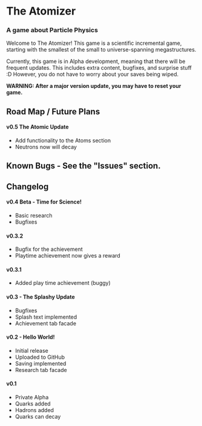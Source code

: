 # The Atomizer
### A game about Particle Physics

Welcome to The Atomizer! This game is a scientific incremental game, starting with the smallest of the small to universe-spanning megastructures.

Currently, this game is in Alpha development, meaning that there will be frequent updates. This includes extra content, bugfixes, and surprise stuff :D However, you do not have to worry about your saves being wiped.

**WARNING: After a major version update, you may have to reset your game.**

## Road Map / Future Plans
#### v0.5 The Atomic Update
 - Add functionality to the Atoms section
 - Neutrons now will decay
 
## Known Bugs - See the "Issues" section.

 
## Changelog
#### v0.4 Beta - Time for Science!
 - Basic research
 - Bugfixes

#### v0.3.2
 - Bugfix for the achievement
 - Playtime achievement now gives a reward

#### v0.3.1
 - Added play time achievement (buggy)

#### v0.3 - The Splashy Update
 - Bugfixes
 - Splash text implemented
 - Achievement tab facade

#### v0.2 - Hello World!
 - Initial release
 - Uploaded to GitHub
 - Saving implemented
 - Research tab facade

#### v0.1
 - Private Alpha
 - Quarks added
 - Hadrons added
 - Quarks can decay

